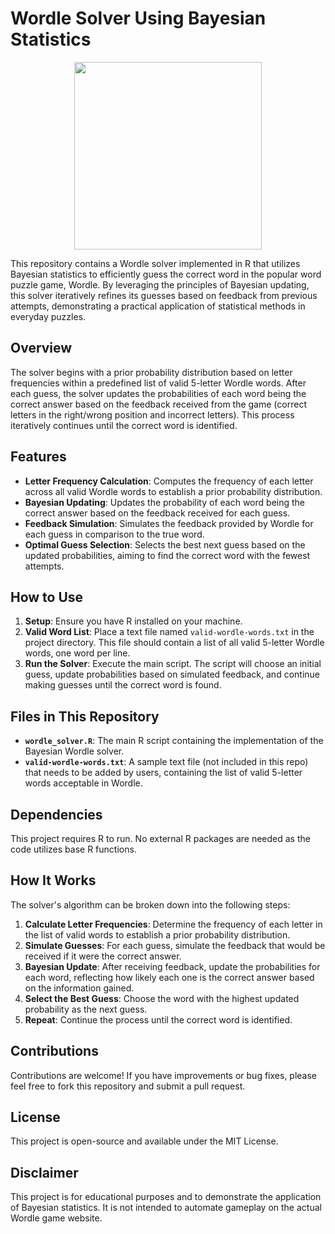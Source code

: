 # Wordle Solver Using Bayesian Statistics
<div align="center">
  <a href="[https://www.mun.ca/biology/scarr/FISH_chromosome_painting.html](https://miro.medium.com/v2/resize:fit:839/1*uivjxg-_jmSpFqxwWH80DA.png
)">
    <img src="https://miro.medium.com/v2/resize:fit:839/1*uivjxg-_jmSpFqxwWH80DA.png" alt="" width="300" height="300">
  </a>
</div>

This repository contains a Wordle solver implemented in R that utilizes Bayesian statistics to efficiently guess the correct word in the popular word puzzle game, Wordle. By leveraging the principles of Bayesian updating, this solver iteratively refines its guesses based on feedback from previous attempts, demonstrating a practical application of statistical methods in everyday puzzles.

## Overview

The solver begins with a prior probability distribution based on letter frequencies within a predefined list of valid 5-letter Wordle words. After each guess, the solver updates the probabilities of each word being the correct answer based on the feedback received from the game (correct letters in the right/wrong position and incorrect letters). This process iteratively continues until the correct word is identified.

## Features

- **Letter Frequency Calculation**: Computes the frequency of each letter across all valid Wordle words to establish a prior probability distribution.
- **Bayesian Updating**: Updates the probability of each word being the correct answer based on the feedback received for each guess.
- **Feedback Simulation**: Simulates the feedback provided by Wordle for each guess in comparison to the true word.
- **Optimal Guess Selection**: Selects the best next guess based on the updated probabilities, aiming to find the correct word with the fewest attempts.

## How to Use

1. **Setup**: Ensure you have R installed on your machine.
2. **Valid Word List**: Place a text file named `valid-wordle-words.txt` in the project directory. This file should contain a list of all valid 5-letter Wordle words, one word per line.
3. **Run the Solver**: Execute the main script. The script will choose an initial guess, update probabilities based on simulated feedback, and continue making guesses until the correct word is found.

## Files in This Repository

- **`wordle_solver.R`**: The main R script containing the implementation of the Bayesian Wordle solver.
- **`valid-wordle-words.txt`**: A sample text file (not included in this repo) that needs to be added by users, containing the list of valid 5-letter words acceptable in Wordle.

## Dependencies

This project requires R to run. No external R packages are needed as the code utilizes base R functions.

## How It Works

The solver's algorithm can be broken down into the following steps:

1. **Calculate Letter Frequencies**: Determine the frequency of each letter in the list of valid words to establish a prior probability distribution.
2. **Simulate Guesses**: For each guess, simulate the feedback that would be received if it were the correct answer.
3. **Bayesian Update**: After receiving feedback, update the probabilities for each word, reflecting how likely each one is the correct answer based on the information gained.
4. **Select the Best Guess**: Choose the word with the highest updated probability as the next guess.
5. **Repeat**: Continue the process until the correct word is identified.

## Contributions

Contributions are welcome! If you have improvements or bug fixes, please feel free to fork this repository and submit a pull request.

## License

This project is open-source and available under the MIT License.

## Disclaimer

This project is for educational purposes and to demonstrate the application of Bayesian statistics. It is not intended to automate gameplay on the actual Wordle game website.
